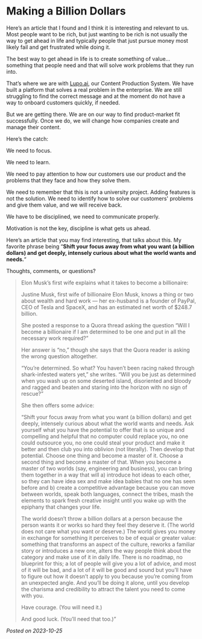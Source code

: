 # Making a Billion Dollars

Here’s an article that I found and I think it is interesting and relevant to us. Most people want to be rich, but just wanting to be rich is not usually the way to get ahead in life and typically people that just pursue money most likely fail and get frustrated while doing it.

The best way to get ahead in life is to create something of value… something that people need and that will solve work problems that they run into.

That’s where we are with [Lupo.ai](https://lupo.ai), our Content Production System. We have built a platform that solves a real problem in the enterprise. We are still struggling to find the correct message and at the moment do not have a way to onboard customers quickly, if needed.

But we are getting there. We are on our way to find product-market fit successfully. Once we do, we will change how companies create and manage their content.

Here’s the catch:

We need to focus. 

We need to learn. 

We need to pay attention to how our customers use our product and the problems that they face and how they solve them.

We need to remember that this is not a university project. Adding features is not the solution. We need to identify how to solve our customers' problems and give them value, and we will receive back.

We have to be disciplined, we need to communicate properly. 

Motivation is not the key, discipline is what gets us ahead. 

Here’s an article that you may find interesting, that talks about this. My favorite phrase being “**Shift your focus away from what you want (a billion dollars) and get deeply, intensely curious about what the world wants and needs.**“

Thoughts, comments, or questions?


> Elon Musk’s first wife explains what it takes to become a billionaire:
> 
> Justine Musk, first wife of billionaire Elon Musk, knows a thing or two about wealth and hard work — her ex-husband is a founder of PayPal, CEO of Tesla and SpaceX, and has an estimated net worth of $248.7 billion.
> 
> She posted a response to a Quora thread asking the question “Will I become a billionaire if I am determined to be one and put in all the necessary work required?”
> 
> Her answer is “no,” though she says that the Quora reader is asking the wrong question altogether.
> 
> “You’re determined. So what? You haven’t been racing naked through shark-infested waters yet,” she writes. “Will you be just as determined when you wash up on some deserted island, disoriented and bloody and ragged and beaten and staring into the horizon with no sign of rescue?”
> 
> She then offers some advice:
> 
> “Shift your focus away from what you want (a billion dollars) and get deeply, intensely curious about what the world wants and needs. Ask yourself what you have the potential to offer that is so unique and compelling and helpful that no computer could replace you, no one could outsource you, no one could steal your product and make it better and then club you into oblivion (not literally). Then develop that potential. Choose one thing and become a master of it. Choose a second thing and become a master of that. When you become a master of two worlds (say, engineering and business), you can bring them together in a way that will a) introduce hot ideas to each other, so they can have idea sex and make idea babies that no one has seen before and b) create a competitive advantage because you can move between worlds, speak both languages, connect the tribes, mash the elements to spark fresh creative insight until you wake up with the epiphany that changes your life.
> 
> The world doesn’t throw a billion dollars at a person because the person wants it or works so hard they feel they deserve it. (The world does not care what you want or deserve.) The world gives you money in exchange for something it perceives to be of equal or greater value: something that transforms an aspect of the culture, reworks a familiar story or introduces a new one, alters the way people think about the category and make use of it in daily life. There is no roadmap, no blueprint for this; a lot of people will give you a lot of advice, and most of it will be bad, and a lot of it will be good and sound but you’ll have to figure out how it doesn’t apply to you because you’re coming from an unexpected angle. And you’ll be doing it alone, until you develop the charisma and credibility to attract the talent you need to come with you.
> 
> Have courage. (You will need it.)
> 
> And good luck. (You’ll need that too.)”


_Posted on 2023-10-25_